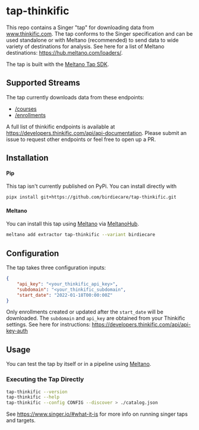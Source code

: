# tap-thinkific

This repo contains a Singer "tap" for downloading data from www.thinkific.com. The tap conforms to the Singer specification and can be used standalone or with Meltano (recommended) to send data to wide variety of destinations for analysis. See here for a list of Meltano destinations: https://hub.meltano.com/loaders/.

The tap is built with the [Meltano Tap SDK](https://sdk.meltano.com).

## Supported Streams

The tap currently downloads data from these endpoints:
- [/courses](https://developers.thinkific.com/api/api-documentation/#/Courses/getCourses)
- [/enrollments](https://developers.thinkific.com/api/api-documentation/#/Enrollments/getEnrollments)

A full list of thinkific endpoints is available at https://developers.thinkific.com/api/api-documentation. Please submit an issue to request other endpoints or feel free to open up a PR.

## Installation

#### Pip 
This tap isn't currently published on PyPi. You can install directly with

```bash
pipx install git+https://github.com/birdiecare/tap-thinkific.git
```

#### Meltano

You can install this tap using [Meltano](https://github.com/meltano/meltano) via [MeltanoHub](https://hub.meltano.com/extractors/tap-thinkific--birdiecare/).

```bash
meltano add extractor tap-thinkific --variant birdiecare
```

## Configuration

The tap takes three configuration inputs:

```json
{
    "api_key": "<your_thinkific_api_key>",
    "subdomain": "<your_thinkific_subdomain",
    "start_date": "2022-01-18T00:00:00Z"
}
```

Only enrollments created or updated after the `start_date` will be downloaded. The `subdomain` and `api_key` are obtained from your Thinkific settings. See here for instructions: https://developers.thinkific.com/api/api-key-auth


## Usage

You can test the tap by itself or in a pipeline using [Meltano](https://meltano.com/).

### Executing the Tap Directly

```bash
tap-thinkific --version
tap-thinkific --help
tap-thinkific --config CONFIG --discover > ./catalog.json
```

See https://www.singer.io/#what-it-is for more info on running singer taps and targets.
